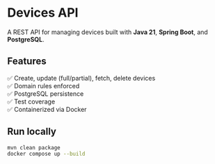 # Devices API

A REST API for managing devices built with **Java 21**, **Spring Boot**, and **PostgreSQL**.

## Features
✅ Create, update (full/partial), fetch, delete devices  
✅ Domain rules enforced  
✅ PostgreSQL persistence  
✅ Test coverage  
✅ Containerized via Docker

## Run locally
```bash
mvn clean package
docker compose up --build